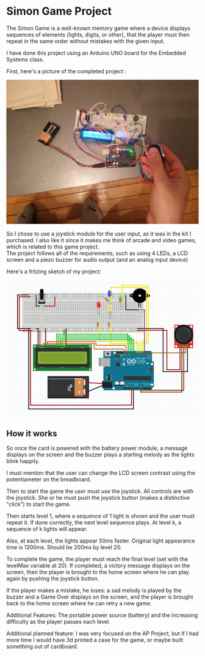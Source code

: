 # Simon Game Project

The Simon Game is a well-known memory game where a device displays sequences of elements (lights, digits, or other), that the player must then repeat in the same order without mistakes with the given input.

I have done this project using an Arduino UNO board for the Embedded Systems class.

First, here's a picture of the completed project :

![Nour](images/picture.jpg)

So I chose to use a joystick module for the user input, as it was in the kit I purchased. I also like it since it makes me think of arcade and video games, which is related to this game project.  
The project follows all of the requirements, such as using 4 LEDs, a LCD screen and a piezo buzzer for audio output (and an analog input device)

Here's a fritzing sketch of my project: 

![sketch](images/sketch.PNG)


## How it works

So once the card is powered with the battery power module, a message displays on the screen and the buzzer plays a starting melody as the lights blink happily. 

I must mention that the user can change the LCD screen contrast using the potentiameter on the breadboard.

Then to start the game the user must use the joystick. All controls are with the joystick.
She or he must push the joystick button  (makes a distinctive "click") to start the game.  

Then starts level 1, where a sequence of 1 light is shown and the user must repeat it. 
If done correctly, the next level sequence plays. At level k, a sequence of k lights will appear.

Also, at each level, the lights appear 50ms faster. Original light appearance time is 1200ms. Should be 200ms by level 20.

To complete the game, the player must reach the final level (set with the levelMax variable at 20). If completed, a victory message displays on the screen, then the player is brought to the home screen where he can play again by pushing the joystick button.


If the player makes a mistake, he loses: a sad melody is played by the buzzer and a Game Over displays on the screen, and the player is brought back to the home screen where he can retry a new game.

Additional Features: The portable power source (battery) and the increasing difficulty as the player passes each level.

Additional planned feature: I was very focused on the AP Project, but if I had more time I would have 3d printed a case for the game, or maybe built something out of cardboard.

